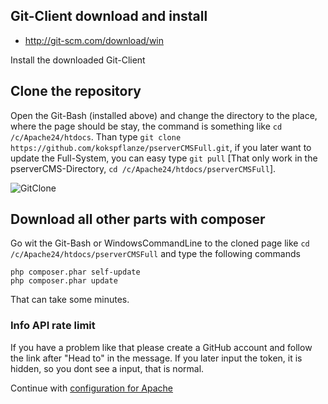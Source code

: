 ## Git-Client download and install

 - http://git-scm.com/download/win

Install the downloaded Git-Client

## Clone the repository

 Open the Git-Bash (installed above) and change the directory to the place, where the page should be stay, the command is something 
 like `cd /c/Apache24/htdocs`.
 Than type `git clone https://github.com/kokspflanze/pserverCMSFull.git`, if you later want to update the Full-System, you can easy type 
 `git pull` [That only work in the pserverCMS-Directory, `cd /c/Apache24/htdocs/pserverCMSFull`].
 
 ![GitClone](https://github.com/kokspflanze/pserverCMSFull/blob/master/doc/images/git-clone.gif?raw=true)
 
## Download all other parts with composer
 
 Go wit the Git-Bash or WindowsCommandLine to the cloned page like `cd /c/Apache24/htdocs/pserverCMSFull` and type the following commands
  
  ```shell
  php composer.phar self-update
  php composer.phar update
  ```
  
  That can take some minutes.
  
### Info API rate limit

 If you have a problem like that please create a GitHub account and follow the link after "Head to" in the message.
 If you later input the token, it is hidden, so you dont see a input, that is normal. 
 
Continue with [configuration for Apache](https://github.com/kokspflanze/pserverCMSFull/blob/master/doc/windows-setup/APACHE-CONFIG.md)